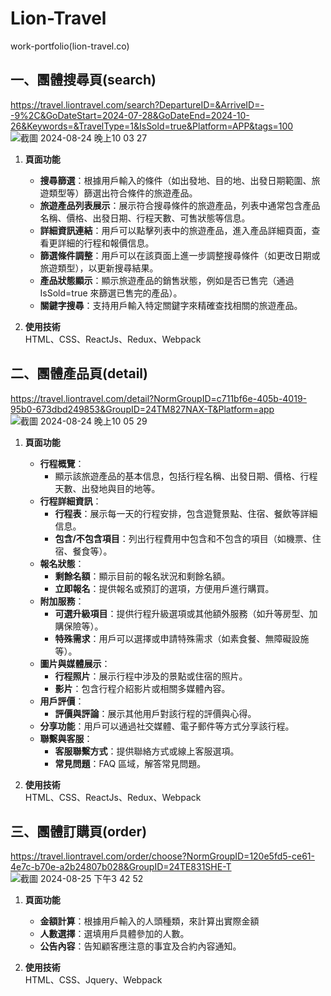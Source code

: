# Lion-Travel
work-portfolio(lion-travel.co)

## 一、團體搜尋頁(search)
https://travel.liontravel.com/search?DepartureID=&ArriveID=--9%2C&GoDateStart=2024-07-28&GoDateEnd=2024-10-26&Keywords=&TravelType=1&IsSold=true&Platform=APP&tags=100
![截圖 2024-08-24 晚上10 03 27](https://github.com/user-attachments/assets/8a6903b2-0dcb-42cf-adf9-09ddfa79e16e)

  1. **頁面功能**
     - **搜尋篩選**：根據用戶輸入的條件（如出發地、目的地、出發日期範圍、旅遊類型等）篩選出符合條件的旅遊產品。
     - **旅遊產品列表展示**：展示符合搜尋條件的旅遊產品，列表中通常包含產品名稱、價格、出發日期、行程天數、可售狀態等信息。
     - **詳細資訊連結**：用戶可以點擊列表中的旅遊產品，進入產品詳細頁面，查看更詳細的行程和報價信息。
     - **篩選條件調整**：用戶可以在該頁面上進一步調整搜尋條件（如更改日期或旅遊類型），以更新搜尋結果。
     - **產品狀態顯示**：顯示旅遊產品的銷售狀態，例如是否已售完（通過 IsSold=true 來篩選已售完的產品）。
     - **關鍵字搜尋**：支持用戶輸入特定關鍵字來精確查找相關的旅遊產品。
  
  2. **使用技術**  
    HTML、CSS、ReactJs、Redux、Webpack


## 二、團體產品頁(detail)
https://travel.liontravel.com/detail?NormGroupID=c711bf6e-405b-4019-95b0-673dbd249853&GroupID=24TM827NAX-T&Platform=app
![截圖 2024-08-24 晚上10 05 29](https://github.com/user-attachments/assets/bec8b0ce-50c2-4a09-88a2-747ef79f4486)

  1. **頁面功能**
     - **行程概覽**：
       - 顯示該旅遊產品的基本信息，包括行程名稱、出發日期、價格、行程天數、出發地與目的地等。
     - **行程詳細資訊**：
       - **行程表**：展示每一天的行程安排，包含遊覽景點、住宿、餐飲等詳細信息。
       - **包含/不包含項目**：列出行程費用中包含和不包含的項目（如機票、住宿、餐食等）。
     - **報名狀態**：
       - **剩餘名額**：顯示目前的報名狀況和剩餘名額。
       - **立即報名**：提供報名或預訂的選項，方便用戶進行購買。
     - **附加服務**：
       - **可選升級項目**：提供行程升級選項或其他額外服務（如升等房型、加購保險等）。
       - **特殊需求**：用戶可以選擇或申請特殊需求（如素食餐、無障礙設施等）。
     - **圖片與媒體展示**：
       - **行程照片**：展示行程中涉及的景點或住宿的照片。
       - **影片**：包含行程介紹影片或相關多媒體內容。
     - **用戶評價**：
       - **評價與評論**：展示其他用戶對該行程的評價與心得。
     - **分享功能**：用戶可以通過社交媒體、電子郵件等方式分享該行程。
     - **聯繫與客服**：
       - **客服聯繫方式**：提供聯絡方式或線上客服選項。
       - **常見問題**：FAQ 區域，解答常見問題。

  2. **使用技術**  
     HTML、CSS、ReactJs、Redux、Webpack

## 三、團體訂購頁(order)
https://travel.liontravel.com/order/choose?NormGroupID=120e5fd5-ce61-4e7c-b70e-a2b24807b028&GroupID=24TE831SHE-T
![截圖 2024-08-25 下午3 42 52](https://github.com/user-attachments/assets/48e3be90-49c3-4343-90c3-3b446c17686b)

  1. **頁面功能**
     - **金額計算**：根據用戶輸入的人頭種類，來計算出實際金額
     - **人數選擇**：選填用戶具體參加的人數。
     - **公告內容**：告知顧客應注意的事宜及合約內容通知。

  2. **使用技術**  
     HTML、CSS、Jquery、Webpack
